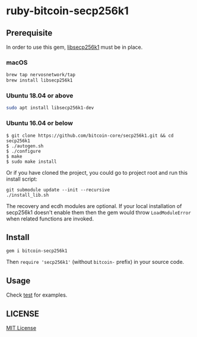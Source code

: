 # ruby-bitcoin-secp256k1

## Prerequisite

In order to use this gem, [libsecp256k1](https://github.com/bitcoin/secp256k1) must be in place.

### macOS

```bash
brew tap nervosnetwork/tap
brew install libsecp256k1
```

### Ubuntu 18.04 or above

```bash
sudo apt install libsecp256k1-dev
```

### Ubuntu 16.04 or below

```
$ git clone https://github.com/bitcoin-core/secp256k1.git && cd secp256k1
$ ./autogen.sh
$ ./configure
$ make
$ sudo make install
```

Or if you have cloned the project, you could go to project root and run this install script:

```
git submodule update --init --recursive
./install_lib.sh
```

The recovery and ecdh modules are optional. If your local installation of secp256k1 doesn't enable them then the gem would throw `LoadModuleError` when related functions are invoked.

## Install

```
gem i bitcoin-secp256k1
```

Then `require 'secp256k1'` (without `bitcoin-` prefix) in your source code.

## Usage

Check [test](test) for examples.

## LICENSE

[MIT License](LICENSE)

